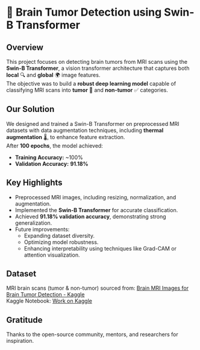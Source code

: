 # 🧠 Brain Tumor Detection using Swin-B Transformer

## Overview
This project focuses on detecting brain tumors from MRI scans using the **Swin-B Transformer**, a vision transformer architecture that captures both **local** 🔍 and **global** 🌍 image features.  
The objective was to build a **robust deep learning model** capable of classifying MRI scans into **tumor** 🩻 and **non-tumor** ✅ categories.

## Our Solution
We designed and trained a Swin-B Transformer on preprocessed MRI datasets with data augmentation techniques, including **thermal augmentation** 🌡️, to enhance feature extraction.  
After **100 epochs**, the model achieved:  
- **Training Accuracy:** ~100%  
- **Validation Accuracy:** **91.18%**

## Key Highlights
- Preprocessed MRI images, including resizing, normalization, and augmentation.  
- Implemented the **Swin-B Transformer** for accurate classification.  
- Achieved **91.18% validation accuracy**, demonstrating strong generalization.  
- Future improvements:  
  - Expanding dataset diversity.  
  - Optimizing model robustness.  
  - Enhancing interpretability using techniques like Grad-CAM or attention visualization.

## Dataset
MRI brain scans (tumor & non-tumor) sourced from:  [Brain MRI Images for Brain Tumor Detection - Kaggle](https://www.kaggle.com/datasets/navoneel/brain-mri-images-for-brain-tumor-detection)  
Kaggle Notebook: [Work on Kaggle](https://www.kaggle.com/code/hsn123345/brain-tumor-detection-using-swinb)

## Gratitude
Thanks to the open-source community, mentors, and researchers for inspiration.  
